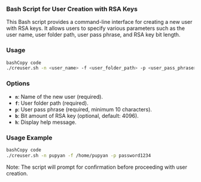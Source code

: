 ### **Bash Script for User Creation with RSA Keys**

This Bash script provides a command-line interface for creating a new user with RSA keys. It allows users to specify various parameters such as the user name, user folder path, user pass phrase, and RSA key bit length.

### Usage

```bash
bashCopy code
./creuser.sh -n <user_name> -f <user_folder_path> -p <user_pass_phrase> -b <rsa_key_bit_length>

```

### Options

- **`n`**: Name of the new user (required).
- **`f`**: User folder path (required).
- **`p`**: User pass phrase (required, minimum 10 characters).
- **`b`**: Bit amount of RSA key (optional, default: 4096).
- **`h`**: Display help message.

### Usage Example

```bash
bashCopy code
./creuser.sh -n pupyan -f /home/pupyan -p password1234

```

Note: The script will prompt for confirmation before proceeding with user creation.